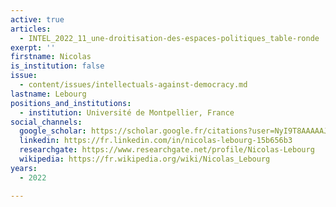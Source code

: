```yaml
---
active: true
articles:
  - INTEL_2022_11_une-droitisation-des-espaces-politiques_table-ronde
exerpt: ''
firstname: Nicolas
is_institution: false
issue:
  - content/issues/intellectuals-against-democracy.md
lastname: Lebourg
positions_and_institutions:
  - institution: Université de Montpellier, France
social_channels:
  google_scholar: https://scholar.google.fr/citations?user=NyI9T8AAAAAJ&hl=fr
  linkedin: https://fr.linkedin.com/in/nicolas-lebourg-15b656b3
  researchgate: https://www.researchgate.net/profile/Nicolas-Lebourg
  wikipedia: https://fr.wikipedia.org/wiki/Nicolas_Lebourg
years:
  - 2022

---
```

